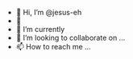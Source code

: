 - 👋 Hi, I’m @jesus-eh
- 👀 
- 🌱 I’m currently 
- 💞️ I’m looking to collaborate on ...
- 📫 How to reach me ...

<!---
jesus-eh/jesus-eh is a ✨ special ✨ repository because its `README.md` (this file) appears on your GitHub profile.
You can click the Preview link to take a look at your changes.
--->

